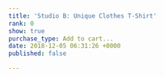 ```yaml
---
title: 'Studio B: Unique Clothes T-Shirt'
rank: 0
show: true
purchase_type: Add to cart...
date: 2018-12-05 06:31:26 +0000
published: false

---
```

